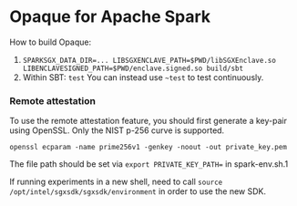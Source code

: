# Opaque for Apache Spark

How to build Opaque:

1. `SPARKSGX_DATA_DIR=... LIBSGXENCLAVE_PATH=$PWD/libSGXEnclave.so LIBENCLAVESIGNED_PATH=$PWD/enclave.signed.so build/sbt`
2. Within SBT: `test`
    You can instead use `~test` to test continuously.

### Remote attestation

To use the remote attestation feature, you should first generate a key-pair using OpenSSL. Only the NIST p-256 curve is supported.

`openssl ecparam -name prime256v1 -genkey -noout -out private_key.pem`

The file path should be set via `export PRIVATE_KEY_PATH=` in spark-env.sh.1

If running experiments in a new shell, need to call `source /opt/intel/sgxsdk/sgxsdk/environment` in order to use the new SDK.
